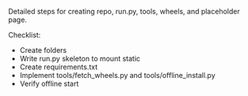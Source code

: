 Detailed steps for creating repo, run.py, tools, wheels, and placeholder page.

Checklist:
- Create folders
- Write run.py skeleton to mount static
- Create requirements.txt
- Implement tools/fetch_wheels.py and tools/offline_install.py
- Verify offline start
